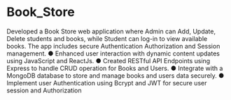 # Book_Store
Developed a Book Store web application where Admin can Add, Update, Delete students and books, while Student can
log-in to view available books. The app includes secure Authentication Authorization and Session management.
● Enhanced user interaction with dynamic content updates using JavaScript and ReactJs.
● Created RESTful API Endpoints using Express to handle CRUD operation for Books and Users.
● Integrate with a MongoDB database to store and manage books and users data securely.
● Implement user Authentication using Bcrypt and JWT for secure user session and Authorization
